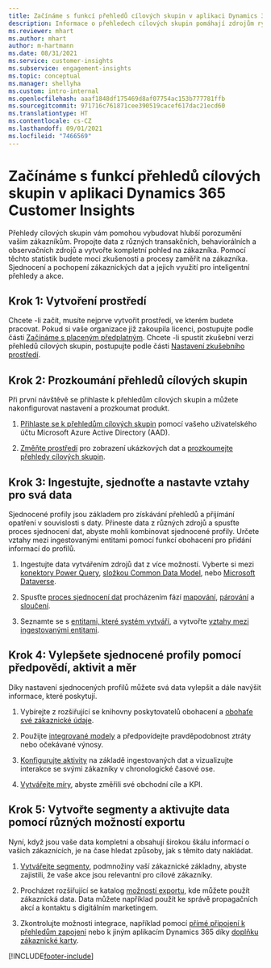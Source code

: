 ```yaml
---
title: Začínáme s funkcí přehledů cílových skupin v aplikaci Dynamics 365 Customer Insights
description: Informace o přehledech cílových skupin pomáhají zdrojům rychle začít.
ms.reviewer: mhart
ms.author: mhart
author: m-hartmann
ms.date: 08/31/2021
ms.service: customer-insights
ms.subservice: engagement-insights
ms.topic: conceptual
ms.manager: shellyha
ms.custom: intro-internal
ms.openlocfilehash: aaaf1848df175469d8af07754ac153b777781ffb
ms.sourcegitcommit: 971716c761871cee390519cacef617dac21ecd60
ms.translationtype: HT
ms.contentlocale: cs-CZ
ms.lasthandoff: 09/01/2021
ms.locfileid: "7466569"
---
```

# <a name="get-started-with-dynamics-365-customer-insights-audience-insights-capability"></a>Začínáme s funkcí přehledů cílových skupin v aplikaci Dynamics 365 Customer Insights

Přehledy cílových skupin vám pomohou vybudovat hlubší porozumění vašim zákazníkům. Propojte data z různých transakčních, behaviorálních a observačních zdrojů a vytvořte kompletní pohled na zákazníka. Pomocí těchto statistik budete moci zkušenosti a procesy zaměřit na zákazníka. Sjednocení a pochopení zákaznických dat a jejich využití pro inteligentní přehledy a akce.

## <a name="step-1-create-an-environment"></a>Krok 1: Vytvoření prostředí

Chcete -li začít, musíte nejprve vytvořit prostředí, ve kterém budete pracovat. Pokud si vaše organizace již zakoupila licenci, postupujte podle části [Začínáme s placeným předplatným](get-started-paid.md). Chcete -li spustit zkušební verzi přehledů cílových skupin, postupujte podle části [Nastavení zkušebního prostředí](get-started-trial.md). 

## <a name="step-2-explore-audience-insights"></a>Krok 2: Prozkoumání přehledů cílových skupin

Při první návštěvě se přihlaste k přehledům cílových skupin a můžete nakonfigurovat nastavení a prozkoumat produkt.

1. [Přihlaste se k přehledům cílových skupin](https://home.ci.ai.dynamics.com) pomocí vašeho uživatelského účtu Microsoft Azure Active Directory (AAD).

1. [Změňte prostředí](manage-environments.md#switch-environments) pro zobrazení ukázkových dat a [prozkoumejte přehledy cílových skupin](home.md).

##  <a name="step-3-ingest-unify-and-set-up-relationships-for-your-data"></a>Krok 3: Ingestujte, sjednoťte a nastavte vztahy pro svá data

Sjednocené profily jsou základem pro získávání přehledů a přijímání opatření v souvislosti s daty. Přineste data z různých zdrojů a spusťte proces sjednocení dat, abyste mohli kombinovat sjednocené profily. Určete vztahy mezi ingestovanými entitami pomocí funkcí obohacení pro přidání informací do profilů. 

1. Ingestujte data vytvářením zdrojů dat z více možností. Vyberte si mezi [konektory Power Query](connect-power-query.md), [složkou Common Data Model](connect-common-data-model.md), nebo [Microsoft Dataverse](connect-common-data-service-lake.md). 

1. Spusťte [proces sjednocení dat](data-unification.md) procházením fází [mapování](map-entities.md), [párování](match-entities.md) a [sloučení](merge-entities.md).

1. Seznamte se s [entitami, které systém vytváří](entities.md), a vytvořte [vztahy mezi ingestovanými entitami](relationships.md).
    
## <a name="step-4-enhance-unified-profiles-with-predictions-activities-and-measures"></a>Krok 4: Vylepšete sjednocené profily pomocí předpovědí, aktivit a měr

Díky nastavení sjednocených profilů můžete svá data vylepšit a dále navýšit informace, které poskytují.

1. Vybírejte z rozšiřující se knihovny poskytovatelů obohacení a [obohaťe své zákaznické údaje](enrichment-hub.md).

1. Použijte [integrované modely](predictions-overview.md) a předpovídejte pravděpodobnost ztráty nebo očekávané výnosy.

1. [Konfigurujte aktivity](activities.md) na základě ingestovaných dat a vizualizujte interakce se svými zákazníky v chronologické časové ose. 

1. [Vytvářejte míry](measures.md), abyste změřili své obchodní cíle a KPI.
 
## <a name="step-5-create-segments-and-activate-data-through-various-export-options"></a>Krok 5: Vytvořte segmenty a aktivujte data pomocí různých možností exportu

Nyní, když jsou vaše data kompletní a obsahují širokou škálu informací o vašich zákaznících, je na čase hledat způsoby, jak s těmito daty nakládat. 

1. [Vytvářejte segmenty](segments.md), podmnožiny vaší zákaznické základny, abyste zajistili, že vaše akce jsou relevantní pro cílové zákazníky.

1. Procházet rozšiřující se katalog [možností exportu](export-destinations.md), kde můžete použít zákaznická data. Data můžete například použít ke správě propagačních akcí a kontaktu s digitálním marketingem.

1. Zkontrolujte možnosti integrace, například pomocí [přímé připojení k přehledům zapojení](../engagement-insights/integrate-audience-insights-engagement-insights.md) nebo k jiným aplikacím Dynamics 365 díky [doplňku zákaznické karty](customer-card-add-in.md).  


[!INCLUDE[footer-include](../includes/footer-banner.md)]
